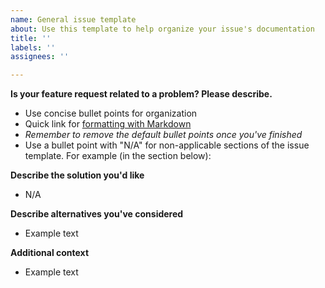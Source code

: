 ```yaml
---
name: General issue template
about: Use this template to help organize your issue's documentation
title: ''
labels: ''
assignees: ''

---
```


**Is your feature request related to a problem? Please describe.**
- Use concise bullet points for organization
- Quick link for [formatting with Markdown](https://docs.github.com/en/get-started/writing-on-github/getting-started-with-writing-and-formatting-on-github/basic-writing-and-formatting-syntax)
- *Remember to remove the default bullet points once you've finished*
- Use a bullet point with "N/A" for non-applicable sections of the issue template. For example (in the section below):

**Describe the solution you'd like**
- N/A

**Describe alternatives you've considered**
- Example text

**Additional context**
- Example text
